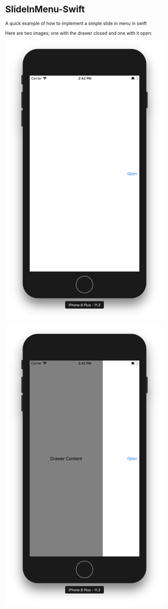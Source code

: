 # SlideInMenu-Swift
A quick example of how to implement a simple slide in menu in swift

Here are two images; one with the drawer closed and one with it open:

![Image1](https://github.com/lztetreault/SlideInMenu-Swift/blob/master/Images/Screen%20Shot%202018-02-09%20at%202.42.41%20PM.png)


![Image2](https://github.com/lztetreault/SlideInMenu-Swift/blob/master/Images/Screen%20Shot%202018-02-09%20at%202.42.49%20PM.png)
